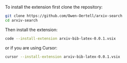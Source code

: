 To install the extension first clone the repository:

```bash
git clone https://github.com/Owen-Oertell/arxiv-search
cd arxiv-search
```

Then install the extension:

```bash
code --install-extension arxiv-bib-latex-0.0.1.vsix
```

or if you are using Cursor:

```bash
cursor --install-extension arxiv-bib-latex-0.0.1.vsix
```


